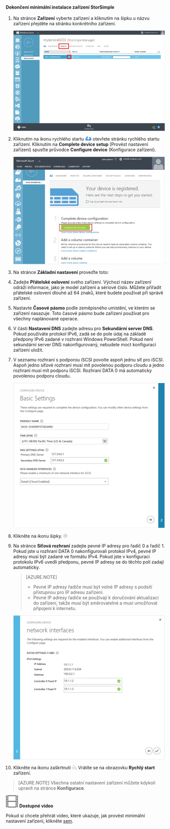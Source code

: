 <!--author=alkohli last changed: 9/17/15-->

#### Dokončení minimální instalace zařízení StorSimple

1. Na stránce **Zařízení** vyberte zařízení a kliknutím na šipku u názvu zařízení přejděte na stránku konkrétního zařízení. 

    ![Stránka Zařízení s online zařízeními](./media/storsimple-complete-minimum-device-setup/HCS_DevicesPageM-include.png) 

2. Kliknutím na ikonu rychlého startu ![Ikona Rychlý start](./media/storsimple-complete-minimum-device-setup/HCS_QuickStartIcon-include.png) otevřete stránku rychlého startu zařízení. Kliknutím na **Complete device setup** (Provést nastavení zařízení) spusťte průvodce **Configure device** (Konfigurace zařízení).

    ![Stránka rychlého startu zařízení](./media/storsimple-complete-minimum-device-setup/Device_Quick_Start_page_1M.png)

2. Na stránce **Základní nastavení** proveďte toto:
  1. Zadejte **Přátelské oslovení** svého zařízení. Výchozí název zařízení odráží informace, jako je model zařízení a sériové číslo. Můžete přiřadit přátelské oslovení dlouhé až 64 znaků, které budete používat při správě zařízení.
  2. Nastavte **Časové pásmo** podle zeměpisného umístění, ve kterém se zařízení nasazuje. Toto časové pásmo bude zařízení používat pro všechny naplánované operace.
  3. V části **Nastavení DNS** zadejte adresu pro **Sekundární server DNS**. Pokud používáte protokol IPv6, zadá se do pole údaj na základě předpony IPv6 zadané v rozhraní Windows PowerShell. 
  Pokud není sekundární server DNS nakonfigurovaný, nebudete moct konfiguraci zařízení uložit.
  4. V seznamu rozhraní s podporou iSCSI povolte aspoň jednu síť pro iSCSI. Aspoň jedno síťové rozhraní musí mít povolenou podporu cloudu a jedno rozhraní musí mít podporu iSCSI. Rozhraní DATA 0 má automaticky povolenou podporu cloudu.
 
      ![Základní nastavení minimální instalace zařízení StorSimple](./media/storsimple-complete-minimum-device-setup/HCS_MinDeviceSetupBasicSettings1-include.png)

3. Klikněte na ikonu šipky. ![Ikona šipky StorSimple](./media/storsimple-complete-minimum-device-setup/HCS_ArrowIcon-include.png)

4. Na stránce **Síťová rozhraní** zadejte pevné IP adresy pro řadič 0 a řadič 1. Pokud jste u rozhraní DATA 0 nakonfigurovali protokol IPv4, pevné IP adresy musí být zadané ve formátu IPv4. Pokud jste v konfiguraci protokolu IPv6 uvedli předponu, pevné IP adresy se do těchto polí zadají automaticky.


    > [AZURE.NOTE] 
    > 
    > - Pevné IP adresy řadiče musí být volné IP adresy s podsítí přístupnou pro IP adresu zařízení.
    > - Pevné IP adresy řadiče se používají k doručování aktualizací do zařízení, takže musí být směrovatelné a musí umožňovat připojení k internetu.

    ![Síťová rozhraní pro minimální instalaci zařízení StorSimple](./media/storsimple-complete-minimum-device-setup/HCS_MinDeviceSetupNetworkInterfaces2-include.png)

5. Klikněte na ikonu zaškrtnutí ![Ikona zaškrtnutí StorSimple](./media/storsimple-complete-minimum-device-setup/HCS_CheckIcon-include.png).
  Vrátíte se na obrazovku **Rychlý start** zařízení.

 > [AZURE.NOTE] Všechna ostatní nastavení zařízení můžete kdykoli upravit na stránce **Konfigurace**.

![Dostupné video](./media/storsimple-complete-minimum-device-setup/Video_icon.png) **Dostupné video**

Pokud si chcete přehrát video, které ukazuje, jak provést minimální nastavení zařízení, klikněte [sem](https://azure.microsoft.com/documentation/videos/minimum-storsimple-device-setup/).


<!--HONumber=Jun16_HO2-->



